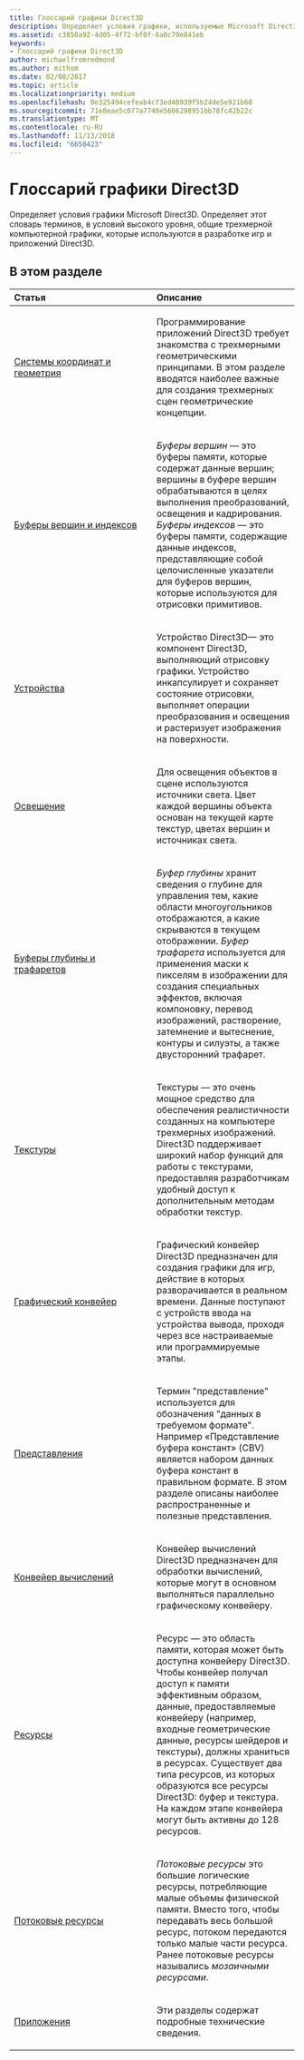 ```yaml
---
title: Глоссарий графики Direct3D
description: Определяет условия графики, используемые Microsoft Direct3D.
ms.assetid: c3850a92-4d05-4f72-bf0f-6a0c79e841eb
keywords:
- Глоссарий графики Direct3D
author: michaelfromredmond
ms.author: mithom
ms.date: 02/08/2017
ms.topic: article
ms.localizationpriority: medium
ms.openlocfilehash: 0e325494cefeab4cf3ed40939f5b24de5e921b68
ms.sourcegitcommit: 71e8eae5c077a7740e5606298951bb78fc42b22c
ms.translationtype: MT
ms.contentlocale: ru-RU
ms.lasthandoff: 11/13/2018
ms.locfileid: "6650423"
---
```

# <a name="direct3d-graphics-glossary"></a>Глоссарий графики Direct3D


Определяет условия графики Microsoft Direct3D. Определяет этот словарь терминов, в условий высокого уровня, общие трехмерной компьютерной графики, которые используются в разработке игр и приложений Direct3D.

## <a name="span-idin-this-sectionspanin-this-section"></a><span id="in-this-section"></span>В этом разделе


<table>
<colgroup>
<col width="50%" />
<col width="50%" />
</colgroup>
<thead>
<tr class="header">
<th align="left">Статья</th>
<th align="left">Описание</th>
</tr>
</thead>
<tbody>
<tr class="odd">
<td align="left"><p><a href="coordinate-systems-and-geometry.md">Системы координат и геометрия</a></p></td>
<td align="left"><p>Программирование приложений Direct3D требует знакомства с трехмерными геометрическими принципами. В этом разделе вводятся наиболее важные для создания трехмерных сцен геометрические концепции.</p></td>
</tr>
<tr class="even">
<td align="left"><p><a href="vertex-and-index-buffers.md">Буферы вершин и индексов</a></p></td>
<td align="left"><p><em>Буферы вершин</em> — это буферы памяти, которые содержат данные вершин; вершины в буфере вершин обрабатываются в целях выполнения преобразований, освещения и кадрирования. <em>Буферы индексов</em> — это буферы памяти, содержащие данные индексов, представляющие собой целочисленные указатели для буферов вершин, которые используются для отрисовки примитивов.</p></td>
</tr>
<tr class="odd">
<td align="left"><p><a href="devices.md">Устройства</a></p></td>
<td align="left"><p>Устройство Direct3D— это компонент Direct3D, выполняющий отрисовку графики. Устройство инкапсулирует и сохраняет состояние отрисовки, выполняет операции преобразования и освещения и растеризует изображения на поверхности.</p></td>
</tr>
<tr class="even">
<td align="left"><p><a href="lights-and-materials.md">Освещение</a></p></td>
<td align="left"><p>Для освещения объектов в сцене используются источники света. Цвет каждой вершины объекта основан на текущей карте текстур, цветах вершин и источниках света.</p></td>
</tr>
<tr class="odd">
<td align="left"><p><a href="depth-and-stencil-buffers.md">Буферы глубины и трафаретов</a></p></td>
<td align="left"><p><em>Буфер глубины</em> хранит сведения о глубине для управления тем, какие области многоугольников отображаются, а какие скрываются в текущем отображении. <em>Буфер трафарета</em> используется для применения маски к пикселям в изображении для создания специальных эффектов, включая компоновку, перевод изображений, растворение, затемнение и вытеснение, контуры и силуэты, а также двусторонний трафарет.</p></td>
</tr>
<tr class="even">
<td align="left"><p><a href="textures.md">Текстуры</a></p></td>
<td align="left"><p>Текстуры — это очень мощное средство для обеспечения реалистичности созданных на компьютере трехмерных изображений. Direct3D поддерживает широкий набор функций для работы с текстурами, предоставляя разработчикам удобный доступ к дополнительным методам обработки текстур.</p></td>
</tr>
<tr class="odd">
<td align="left"><p><a href="graphics-pipeline.md">Графический конвейер</a></p></td>
<td align="left"><p>Графический конвейер Direct3D предназначен для создания графики для игр, действие в которых разворачивается в реальном времени. Данные поступают с устройств ввода на устройства вывода, проходя через все настраиваемые или программируемые этапы.</p></td>
</tr>
<tr class="even">
<td align="left"><p><a href="views.md">Представления</a></p></td>
<td align="left"><p>Термин &quot;представление&quot; используется для обозначения &quot;данных в требуемом формате&quot;. Например «Представление буфера констант» (CBV) является набором данных буфера констант в правильном формате. В этом разделе описаны наиболее распространенные и полезные представления.</p></td>
</tr>
<tr class="odd">
<td align="left"><p><a href="compute-pipeline.md">Конвейер вычислений</a></p></td>
<td align="left"><p>Конвейер вычислений Direct3D предназначен для обработки вычислений, которые могут в основном выполняться параллельно графическому конвейеру.</p></td>
</tr>
<tr class="even">
<td align="left"><p><a href="resources.md">Ресурсы</a></p></td>
<td align="left"><p>Ресурс — это область памяти, которая может быть доступна конвейеру Direct3D. Чтобы конвейер получал доступ к памяти эффективным образом, данные, предоставляемые конвейеру (например, входные геометрические данные, ресурсы шейдеров и текстуры), должны храниться в ресурсах. Существует два типа ресурсов, из которых образуются все ресурсы Direct3D: буфер и текстура. На каждом этапе конвейера могут быть активны до 128 ресурсов.</p></td>
</tr>
<tr class="odd">
<td align="left"><p><a href="streaming-resources.md">Потоковые ресурсы</a></p></td>
<td align="left"><p><em>Потоковые ресурсы</em> это большие логические ресурсы, потребляющие малые объемы физической памяти. Вместо того, чтобы передавать весь большой ресурс, потоком передаются только малые части ресурса. Ранее потоковые ресурсы назывались <em>мозаичными ресурсами</em>.</p></td>
</tr>
<tr class="even">
<td align="left"><p><a href="appendix.md">Приложения</a></p></td>
<td align="left"><p>Эти разделы содержат подробные технические сведения.</p></td>
</tr>
</tbody>
</table>

 

 

 
